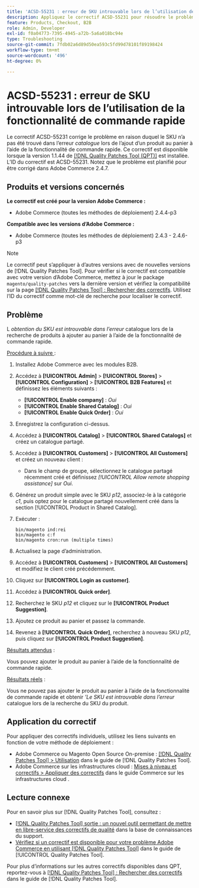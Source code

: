 ```yaml
---
title: 'ACSD-55231 : erreur de SKU introuvable lors de l’utilisation de la fonctionnalité de commande rapide'
description: Appliquez le correctif ACSD-55231 pour résoudre le problème Adobe Commerce où vous obtenez l’erreur « Le SKU n’a pas été trouvé dans le catalogue » lors de la tentative d’ajout d’un produit au panier à l’aide de la fonctionnalité de commande rapide.
feature: Products, Checkout, B2B
role: Admin, Developer
exl-id: f0a04773-7395-4945-a72b-5a6a018bc94e
type: Troubleshooting
source-git-commit: 7fdb02a6d89d50ea593c5fd99d78101f89198424
workflow-type: tm+mt
source-wordcount: '496'
ht-degree: 0%

---
```


# ACSD-55231 : erreur de SKU introuvable lors de l’utilisation de la fonctionnalité de commande rapide

Le correctif ACSD-55231 corrige le problème en raison duquel le SKU n’a pas été trouvé dans l’erreur *catalogue* lors de l’ajout d’un produit au panier à l’aide de la fonctionnalité de commande rapide. Ce correctif est disponible lorsque la version 1.1.44 de [[!DNL Quality Patches Tool (QPT)]](https://experienceleague.adobe.com/en/docs/commerce-operations/tools/quality-patches-tool/quality-patches-tool-to-self-serve-quality-patches) est installée. L’ID du correctif est ACSD-55231. Notez que le problème est planifié pour être corrigé dans Adobe Commerce 2.4.7.

## Produits et versions concernés

**Le correctif est créé pour la version Adobe Commerce :**

* Adobe Commerce (toutes les méthodes de déploiement) 2.4.4-p3

**Compatible avec les versions d’Adobe Commerce :**

* Adobe Commerce (toutes les méthodes de déploiement) 2.4.3 - 2.4.6-p3

>[!NOTE]
>
>Le correctif peut s’appliquer à d’autres versions avec de nouvelles versions de [!DNL Quality Patches Tool]. Pour vérifier si le correctif est compatible avec votre version d’Adobe Commerce, mettez à jour le package `magento/quality-patches` vers la dernière version et vérifiez la compatibilité sur la page [[!DNL Quality Patches Tool] : Rechercher des correctifs](https://experienceleague.adobe.com/tools/commerce-quality-patches/index.html). Utilisez l’ID du correctif comme mot-clé de recherche pour localiser le correctif.

## Problème

L *obtention du SKU est introuvable dans l’erreur* catalogue lors de la recherche de produits à ajouter au panier à l’aide de la fonctionnalité de commande rapide.

<u>Procédure à suivre </u> :

1. Installez Adobe Commerce avec les modules B2B.
1. Accédez à **[!UICONTROL Admin]** > **[!UICONTROL Stores]** > **[!UICONTROL Configuration]** > **[!UICONTROL B2B Features]** et définissez les éléments suivants :
   * **[!UICONTROL Enable company]** : *Oui*
   * **[!UICONTROL Enable Shared Catalog]** : *Oui*
   * **[!UICONTROL Enable Quick Order]** : *Oui*
1. Enregistrez la configuration ci-dessus.
1. Accédez à **[!UICONTROL Catalog]** > **[!UICONTROL Shared Catalogs]** et créez un catalogue partagé.
1. Accédez à **[!UICONTROL Customers]** > **[!UICONTROL All Customers]** et créez un nouveau client :
   * Dans le champ de groupe, sélectionnez le catalogue partagé récemment créé et définissez *[!UICONTROL Allow remote shopping assistance]* sur *Oui*.
1. Générez un produit simple avec le SKU *p12*, associez-le à la catégorie *c1*, puis optez pour le catalogue partagé nouvellement créé dans la section [!UICONTROL Product in Shared Catalog].
1. Exécuter :

   ```
   bin/magento ind:rei 
   bin/magento c:f 
   bin/magento cron:run (multiple times)
   ```

1. Actualisez la page d’administration.
1. Accédez à **[!UICONTROL Customers]** > **[!UICONTROL All Customers]** et modifiez le client créé précédemment.
1. Cliquez sur **[!UICONTROL Login as customer]**.
1. Accédez à **[!UICONTROL Quick order]**.
1. Recherchez le SKU *p12* et cliquez sur le **[!UICONTROL Product Suggestion]**.
1. Ajoutez ce produit au panier et passez la commande.
1. Revenez à **[!UICONTROL Quick Order]**, recherchez à nouveau SKU *p12*, puis cliquez sur **[!UICONTROL Product Suggestion]**.

<u>Résultats attendus</u> :

Vous pouvez ajouter le produit au panier à l’aide de la fonctionnalité de commande rapide.

<u>Résultats réels</u> :

Vous ne pouvez pas ajouter le produit au panier à l’aide de la fonctionnalité de commande rapide et obtenir *’Le SKU est introuvable dans l’erreur* catalogue lors de la recherche du SKU du produit.

## Application du correctif

Pour appliquer des correctifs individuels, utilisez les liens suivants en fonction de votre méthode de déploiement :

* Adobe Commerce ou Magento Open Source On-premise : [[!DNL Quality Patches Tool] > Utilisation](/help/tools/quality-patches-tool/usage.md) dans le guide de [!DNL Quality Patches Tool].
* Adobe Commerce sur les infrastructures cloud : [Mises à niveau et correctifs > Appliquer des correctifs](https://experienceleague.adobe.com/docs/commerce-cloud-service/user-guide/develop/upgrade/apply-patches.html) dans le guide Commerce sur les infrastructures cloud .

## Lecture connexe

Pour en savoir plus sur [!DNL Quality Patches Tool], consultez :

* [[!DNL Quality Patches Tool] sortie : un nouvel outil permettant de mettre en libre-service des correctifs de qualité](https://experienceleague.adobe.com/en/docs/commerce-operations/tools/quality-patches-tool/quality-patches-tool-to-self-serve-quality-patches) dans la base de connaissances du support.
* [Vérifiez si un correctif est disponible pour votre problème Adobe Commerce en utilisant [!DNL Quality Patches Tool]](/help/tools/quality-patches-tool/patches-available-in-qpt/check-patch-for-magento-issue-with-magento-quality-patches.md) dans le guide de [!UICONTROL Quality Patches Tool].


Pour plus d’informations sur les autres correctifs disponibles dans QPT, reportez-vous à [[!DNL Quality Patches Tool] : Rechercher des correctifs](https://experienceleague.adobe.com/tools/commerce-quality-patches/index.html) dans le guide de [!DNL Quality Patches Tool].
